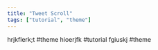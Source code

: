 ```yaml
---
title: "Tweet Scroll"
tags: ["tutorial", "theme"] 
---
```



hrjkflerk;t #theme
hioerjfk #tutorial
fgiuskj #theme